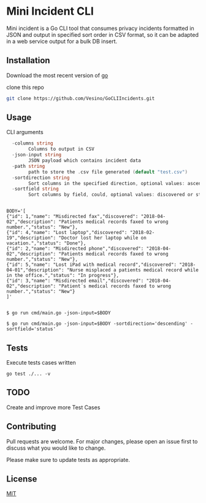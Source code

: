 # Mini Incident CLI

Mini incident is a Go CLI tool that consumes privacy incidents formatted in JSON and output in specified sort order in CSV format, so it can be adapted in a web service output for a bulk DB insert.


## Installation

Download the most recent version of [go](https://go.dev/dl/)

clone this repo

```bash
git clone https://github.com/Vesino/GoCLIIncidents.git
```

## Usage

CLI arguments
```go
  -columns string
    	Columns to output in CSV
  -json-input string
    	JSON payload which contains incident data
  -path string
    	path to store the .csv file generated (default "test.csv")
  -sortdirection string
    	Sort columns in the specified direction, optional values: ascending or descending (default "ascending")
  -sortfield string
    	Sort columns by field, could, optional values: discovered or status (default "discovered")
```

```shell

BODY='[
{"id": 1,"name": "Misdirected fax","discovered": "2018-04-02","description": "Patients medical records faxed to wrong number.","status": "New"},
{"id": 4,"name": "Lost laptop","discovered": "2018-02-19","description": "Doctor lost her laptop while on vacation.","status": "Done"},
{"id": 2,"name": "Misdirected phone","discovered": "2018-04-02","description": "Patients medical records faxed to wrong number.","status": "New"},
{"id": 5,"name": "Lost iPad with medical record","discovered": "2018-04-01","description": "Nurse misplaced a patients medical record while in the office.","status": "In progress"},
{"id": 3,"name": "Misdirected email","discovered": "2018-04-02","description": "Patient´s medical records faxed to wrong number.","status": "New"}
]'


$ go run cmd/main.go -json-input=$BODY

$ go run cmd/main.go -json-input=$BODY -sortdirection='descending' -sortfield='status'
```

## Tests
Execute tests cases written 
```shell
go test ./... -v
```

## TODO
Create and improve more Test Cases

## Contributing
Pull requests are welcome. For major changes, please open an issue first to discuss what you would like to change.

Please make sure to update tests as appropriate.

## License
[MIT](https://choosealicense.com/licenses/mit/)
